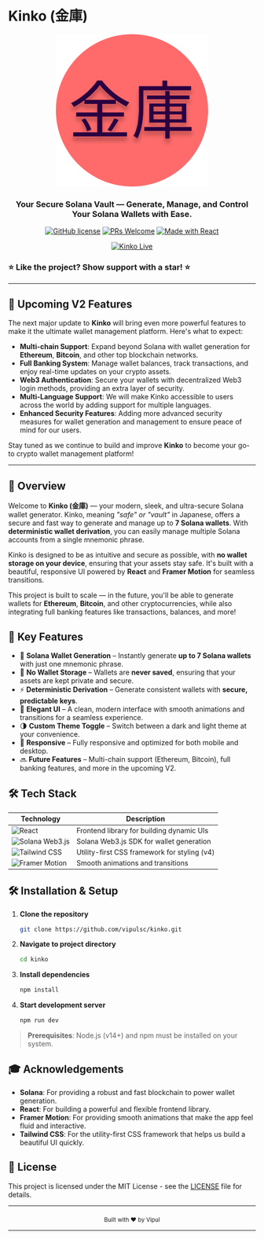 # Kinko (金庫)

<div align="center">

![Kinko Logo](./public/head.svg)

### Your Secure Solana Vault — Generate, Manage, and Control Your Solana Wallets with Ease.

[![GitHub license](https://img.shields.io/github/license/vipulsc/projekt-kinko?color=red)](https://github.com/vipulsc/projekt-kinko/blob/main/LICENSE)
[![PRs Welcome](https://img.shields.io/badge/PRs-welcome-brightgreen.svg)](https://github.com/vipulsc/kinko/pulls)
[![Made with React](https://img.shields.io/badge/Made%20with-React-61DAFB?logo=react&logoColor=white)](https://reactjs.org/)

[![Kinko Live](https://img.shields.io/badge/Live%20Link-Visit%20Kinko-4CAF50)](https://projekt-kinko.vercel.app/)

</div>

### **⭐ Like the project? Show support with a star! ⭐**

---

## 🚀 **Upcoming V2 Features**

The next major update to **Kinko** will bring even more powerful features to make it the ultimate wallet management platform. Here's what to expect:

- **Multi-chain Support**: Expand beyond Solana with wallet generation for **Ethereum**, **Bitcoin**, and other top blockchain networks.
- **Full Banking System**: Manage wallet balances, track transactions, and enjoy real-time updates on your crypto assets.
- **Web3 Authentication**: Secure your wallets with decentralized Web3 login methods, providing an extra layer of security.
- **Multi-Language Support**: We will make Kinko accessible to users across the world by adding support for multiple languages.
- **Enhanced Security Features**: Adding more advanced security measures for wallet generation and management to ensure peace of mind for our users.

Stay tuned as we continue to build and improve **Kinko** to become your go-to crypto wallet management platform!

---

## 🚀 Overview

Welcome to **Kinko (金庫)** — your modern, sleek, and ultra-secure Solana wallet generator.
Kinko, meaning _"safe" or "vault"_ in Japanese, offers a secure and fast way to generate and manage up to **7 Solana wallets**. With **deterministic wallet derivation**, you can easily manage multiple Solana accounts from a single mnemonic phrase.

Kinko is designed to be as intuitive and secure as possible, with **no wallet storage on your device**, ensuring that your assets stay safe. It's built with a beautiful, responsive UI powered by **React** and **Framer Motion** for seamless transitions.

This project is built to scale — in the future, you'll be able to generate wallets for **Ethereum**, **Bitcoin**, and other cryptocurrencies, while also integrating full banking features like transactions, balances, and more!

## 🌟 Key Features

- 🔐 **Solana Wallet Generation** – Instantly generate **up to 7 Solana wallets** with just one mnemonic phrase.
- 🚫 **No Wallet Storage** – Wallets are **never saved**, ensuring that your assets are kept private and secure.
- ⚡ **Deterministic Derivation** – Generate consistent wallets with **secure, predictable keys**.
- 🎨 **Elegant UI** – A clean, modern interface with smooth animations and transitions for a seamless experience.
- 🌗 **Custom Theme Toggle** – Switch between a dark and light theme at your convenience.
- 📱 **Responsive** – Fully responsive and optimized for both mobile and desktop.
- 🔜 **Future Features** – Multi-chain support (Ethereum, Bitcoin), full banking features, and more in the upcoming V2.

## 🛠️ Tech Stack

<div align="center">

| Technology                                                                                                                 | Description                                  |
| -------------------------------------------------------------------------------------------------------------------------- | -------------------------------------------- |
| ![React](https://img.shields.io/badge/React-61DAFB?style=for-the-badge&logo=react&logoColor=black)                         | Frontend library for building dynamic UIs    |
| ![Solana Web3.js](https://img.shields.io/badge/solana-web3.js-6A5ECA?style=for-the-badge&logo=solana&logoColor=white)      | Solana Web3.js SDK for wallet generation     |
| ![Tailwind CSS](https://img.shields.io/badge/Tailwind_CSS_v4-06B6D4?style=for-the-badge&logo=tailwind-css&logoColor=white) | Utility-first CSS framework for styling (v4) |
| ![Framer Motion](https://img.shields.io/badge/Framer_Motion-EF6C00?style=for-the-badge&logo=framer&logoColor=white)        | Smooth animations and transitions            |

</div>

## 🛠️ Installation & Setup

1. **Clone the repository**

   ```bash
   git clone https://github.com/vipulsc/kinko.git
   ```

2. **Navigate to project directory**

   ```bash
   cd kinko
   ```

3. **Install dependencies**

   ```bash
   npm install
   ```

4. **Start development server**

   ```bash
   npm run dev
   ```

> **Prerequisites**: Node.js (v14+) and npm must be installed on your system.

## 🎓 Acknowledgements

- **Solana**: For providing a robust and fast blockchain to power wallet generation.
- **React**: For building a powerful and flexible frontend library.
- **Framer Motion**: For providing smooth animations that make the app feel fluid and interactive.
- **Tailwind CSS**: For the utility-first CSS framework that helps us build a beautiful UI quickly.

## 📜 License

This project is licensed under the MIT License - see the [LICENSE](LICENSE) file for details.

---

<div align="center">
  <sub>Built with ❤️ by Vipul</sub>
</div>

---
